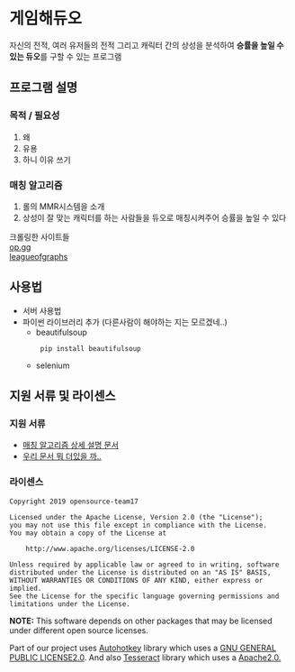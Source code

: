 # 게임해듀오
자신의 전적, 여러 유저들의 전적 그리고 캐릭터 간의 상성을 분석하여 **승률을 높일 수 있는 듀오**를 구할 수 있는 프로그램  

## 프로그램 설명
### 목적 / 필요성

1. 왜
2. 유용
3. 하니 이유 쓰기

### 매칭 알고리즘

1. 롤의 MMR시스템을 소개
2. 상성이 잘 맞는 캐릭터를 하는 사람들을 듀오로 매칭시켜주어 승률을 높일 수 있다

 크롤링한 사이트들  
[op.gg](https://www.op.gg/)  
[leagueofgraphs](https://www.leagueofgraphs.com/ko/champions/counters)  

  
## 사용법

* 서버 사용법
* 파이썬 라이브러리 추가 (다른사람이 해야하는 지는 모르겠네..)
	- beautifulsoup
		<pre><code> pip install beautifulsoup </code></pre>
	- selenium
	
  
## 지원 서류 및 라이센스
### 지원 서류
* [매칭 알고리즘 상세 설명 문서](https://github.com/google/material-design-icons/tree/master/sprites)
* [우리 문서 뭐 더있을 까..](https://github.com/google/material-design-icons/tree/master/sprites)

### 라이센스

	Copyright 2019 opensource-team17
	
	Licensed under the Apache License, Version 2.0 (the "License");
	you may not use this file except in compliance with the License.
	You may obtain a copy of the License at

	    http://www.apache.org/licenses/LICENSE-2.0
	
	Unless required by applicable law or agreed to in writing, software
	distributed under the License is distributed on an "AS IS" BASIS,
	WITHOUT WARRANTIES OR CONDITIONS OF ANY KIND, either express or implied.
	See the License for the specific language governing permissions and
	limitations under the License.  

**NOTE:** This software depends on other packages that may be licensed under different open source licenses.  

Part of our project uses [Autohotkey](https://www.autohotkey.com/) library which uses a [GNU GENERAL PUBLIC LICENSE2.0](https://www.autohotkey.com/docs/license.htm#GNU_GENERAL_PUBLIC_LICENSE). And also [Tesseract](https://github.com/tesseract-ocr/tesseract) library which uses a [Apache2.0.](https://www.apache.org/licenses/LICENSE-2.0)
